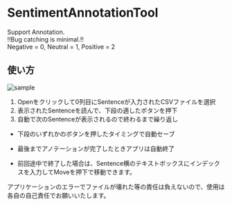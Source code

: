 # SentimentAnnotationTool
Support Annotation.  
!!Bug catching is minimal.!!  
Negative = 0, Neutral = 1, Positive = 2
## 使い方
![sample](https://user-images.githubusercontent.com/41828628/126456637-a626d024-89f6-4fe7-88e6-f3a74ac7a368.png)
1. Openをクリックして0列目にSentenceが入力されたCSVファイルを選択
2. 表示されたSentenceを読んで、下段の適したボタンを押下
3. 自動で次のSentenceが表示されるので終わるまで繰り返し
  
- 下段のいずれかのボタンを押したタイミングで自動セーブ
- 最後までアノテーションが完了したときアプリは自動終了　　
  
- 前回途中で終了した場合は、Sentence横のテキストボックスにインデックスを入力してMoveを押下で移動できます。

 アプリケーションのエラーでファイルが壊れた等の責任は負えないので、使用は各自の自己責任でお願いいたします。
